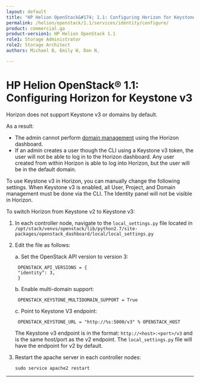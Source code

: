 ```yaml
---
layout: default
title: "HP Helion OpenStack&#174; 1.1: Configuring Horizon for Keystone v3"
permalink: /helion/openstack/1.1/services/identity/configure/
product: commercial.ga
product-version1: HP Helion OpenStack 1.1
role1: Storage Administrator
role2: Storage Architect
authors: Michael B, Emily W, Dan N,

---
```

<!--PUBLISHED-->

<script>

function PageRefresh {
onLoad="window.refresh"
}

PageRefresh();

</script>

<!--
<p style="font-size: small;"> <a href="/helion/openstack/1.1/services/compute/overview/">&#9664; PREV</a> | <a href="/helion/openstack/1.1/services/overview/">&#9650; UP</a> | <a href="/helion/openstack/1.1/services/imaging/overview/"> NEXT &#9654</a> </p>
-->

# HP Helion OpenStack&#174; 1.1: Configuring Horizon for Keystone v3

Horizon does not support Keystone v3 or domains by default.  

As a result: 

* The admin cannot perform [domain management](/helion/openstack/1.1/services/identity/domains/) using the Horizon dashboard.
* If an admin creates a user though the CLI using a Keystone v3 token, the user will not be able to log in to the Horizon dashboard.  Any user created from within Horizon is able to log into Horizon, but the user will be in the default domain.  

To use Keystone v3 in Horizon, you can manually change the following settings. When Keystone v3 is enabled, all User, Project, and Domain management must be done via the CLI.  The Identity panel will not be visible in Horizon.

To switch Horizon from Keystone v2 to Keystone v3:

1.	In each controller node, navigate to the `local_settings.py` file located in `/opt/stack/venvs/openstack/lib/python2.7/site-packages/openstack_dashboard/local/local_settings.py` 

2. Edit the file as follows:

	a. Set the OpenStack API version to version 3:

		OPENSTACK_API_VERSIONS = {
		"identity": 3,
		}

	b. Enable multi-domain support:

		OPENSTACK_KEYSTONE_MULTIDOMAIN_SUPPORT = True

	c. Point to Keystone V3 endpoint:

		OPENSTACK_KEYSTONE_URL = "http://%s:5000/v3" % OPENSTACK_HOST

	The Keystone v3 endpoint is in the format: `http://<host>:<port>/v3` and is the same host/port as the v2 endpoint. The `local_settings.py` file will have the endpoint for v2 by default. 


3.	Restart the apache server in each controller nodes:

		sudo service apache2 restart


----
